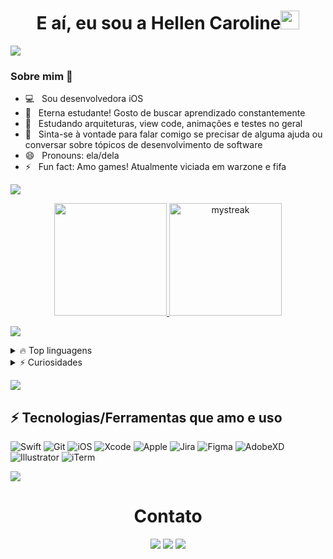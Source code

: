 <h1 align="center">E aí, eu sou a Hellen Caroline<img src="https://github.com/souvikguria98/souvikguria98/blob/master/Hi.gif" width="30"> </h1>

<a href="https://www.youtube.com/watch?v=dQw4w9WgXcQ"><img src="https://user-images.githubusercontent.com/73097560/115834477-dbab4500-a447-11eb-908a-139a6edaec5c.gif"></a>

### Sobre mim 🚀

- 💻  &nbsp; Sou desenvolvedora iOS
- 🔭  &nbsp; Eterna estudante! Gosto de buscar aprendizado constantemente
- 🌱  &nbsp; Estudando arquiteturas, view code, animações e testes no geral
- 💬  &nbsp; Sinta-se à vontade para falar comigo se precisar de alguma ajuda ou conversar sobre tópicos de desenvolvimento de software
- 😄  &nbsp; Pronouns: ela/dela
- ⚡   &nbsp; Fun fact: Amo games! Atualmente viciada em warzone e fifa

<a href="https://www.youtube.com/watch?v=dQw4w9WgXcQ"><img src="https://user-images.githubusercontent.com/73097560/115834477-dbab4500-a447-11eb-908a-139a6edaec5c.gif"></a>

<p align="center">
  <a href="https://github.com/hc-almeida">
  <img height="180em" src="https://github-readme-stats.vercel.app/api?username=hc-almeida&show_icons=true&theme=nord&include_all_commits=true&count_private=true"/>
  <img height="180em" src="https://github-readme-streak-stats.herokuapp.com/?user=hc-almeida&theme=nord" alt="mystreak"/>
</p>

<a href="https://www.youtube.com/watch?v=dQw4w9WgXcQ"><img src="https://user-images.githubusercontent.com/73097560/115834477-dbab4500-a447-11eb-908a-139a6edaec5c.gif"></a>

<details>
  <summary>🔥 Top linguagens</summary>
  <br>
  <img align="left" alt="Hellen Caroline's Github Stats" src="https://github-readme-stats.vercel.app/api/top-langs/?username=hc-almeida&theme=nord" /> <br>
  <br>
  <br>
  <br>
  <br>
  <br>
  <br>
  <br>
</details>

<details>
  <summary> ⚡ Curiosidades</summary>
  <br>
  <img align="left" alt="PSN" src="https://img.shields.io/badge/Psn-003791?style=for-the-badge&logo=psn&logoColor=white" /> rCaroline <br>
  <br>
</details>

<a href="https://www.youtube.com/watch?v=dQw4w9WgXcQ"><img src="https://user-images.githubusercontent.com/73097560/115834477-dbab4500-a447-11eb-908a-139a6edaec5c.gif"></a>


## ⚡ Tecnologias/Ferramentas que amo e uso

![Swift](https://img.shields.io/badge/Swift-FA7343?style=for-the-badge&logo=swift&logoColor=white)
![Git](https://img.shields.io/badge/Git-F05032?style=for-the-badge&logo=git&logoColor=white)
![iOS](https://img.shields.io/badge/iOS-000000?style=for-the-badge&logo=ios&logoColor=whitea)
![Xcode](https://img.shields.io/badge/Xcode-007ACC?style=for-the-badge&logo=Xcode&logoColor=white)
![Apple](https://img.shields.io/badge/App_Store-0D96F6?style=for-the-badge&logo=app-store&logoColor=white)
![Jira](https://img.shields.io/badge/Jira-0052CC?style=for-the-badge&logo=Jira&logoColor=white)
![Figma](https://img.shields.io/badge/Figma-F24E1E?style=for-the-badge&logo=figma&logoColor=white)
![AdobeXD](https://img.shields.io/badge/Adobe%20XD-470137?style=for-the-badge&logo=Adobe%20XD&logoColor=#FF61F6)
![Illustrator](https://img.shields.io/badge/Adobe%20Illustrator-FF9A00?style=for-the-badge&logo=adobe%20illustrator&logoColor=white)
![iTerm](https://img.shields.io/badge/iTerm2-000000?style=for-the-badge&logo=iterm2&logoColor=white)

<a href="https://www.youtube.com/watch?v=dQw4w9WgXcQ"><img src="https://user-images.githubusercontent.com/73097560/115834477-dbab4500-a447-11eb-908a-139a6edaec5c.gif"></a>

<h1 align="center">Contato</h1>

<div align ="center"> 
  <a href="https://www.instagram.com/hc.azev" target="_blank"><img src="https://img.shields.io/badge/-Instagram-%23333?style=for-the-badge&logo=instagram&logoColor=white" target="_blank"></a>
  <a href = "mailto:azev.hellen@gmail.com"><img src="https://img.shields.io/badge/-Gmail-%23333?style=for-the-badge&logo=gmail&logoColor=white" target="_blank"></a>
  <a href="https://www.linkedin.com/in/hellen-caroline-917b83169" target="_blank"><img src="https://img.shields.io/badge/-LinkedIn-%23333?style=for-the-badge&logo=linkedin&logoColor=white" target="_blank"></a> 
</div>

